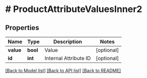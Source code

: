 # # ProductAttributeValuesInner2

## Properties

Name | Type | Description | Notes
------------ | ------------- | ------------- | -------------
**value** | **bool** | Value | [optional]
**id** | **int** | Internal Attribute ID | [optional]

[[Back to Model list]](../../README.md#models) [[Back to API list]](../../README.md#endpoints) [[Back to README]](../../README.md)
